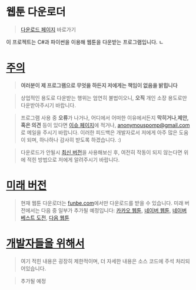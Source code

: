 # 웹툰 다운로더

>[다운로드 페이지](https://github.com/AnonymousPomp/Comic-Downloader/releases/) 바로가기

이 프로젝트는 C#과 파이썬을 이용해 웹툰을 다운받는 프로그램입니다.
ㄴ
# [주의](#attention)
>**여러분이 제 프로그램으로 무엇을 하든지 저에게는 책임이 없음을 밝힙니다**

>상업적인 용도로 다운받는 행위는 엄연히 불법이오니, **오직** 개인 소장 용도로만 다운받아주시기 바랍니다.

>프로그램 사용 중 **오류**가 나거나, 어디에서 어떠한 이유에서든지 **막히거나**,**제안, 혹은 의견** 등이 있다면 [이슈 페이지](https://github.com/AnonymousPomp/Comic-Downloader/issues)에 적거나, <anonymouspomp@gmail.com>로 메일을 주시기 바랍니다. 이러한 피드백은 개발자로서 저에게 아주 많은 도움이 되며, 하나하나 감사히 받도록 하겠습니다. :)

>다운로드가 안될시 [최신 버전](https://github.com/AnonymousPomp/Comic-Downloader/releases/latest)을 사용해보신 후, 여전히 작동이 되지 않는다면 위에 적힌 방법으로 저에게 알려주시기 바랍니다.

# [미래 버전](#Future)
>현재 웹툰 다운로더는 [funbe.com](https://funbe16.com/)에서만 다운로드를 받을 수 있습니다. 미래 버전에서는 다음 중 일부가 추가될 예정입니다: [카카오 웹툰](https://page.kakao.com), [네이버 웹툰](https://comic.naver.com), [네이버 베스트 도전](https://comic.naver.com/genre/bestChallenge.nhn), [다음 웹툰](http://webtoon.daum.net/)

# [개발자들을 위해서](#dev)
>여기 적힌 내용은 굉장히 제한적이며, 더 자세한 내용은 소스 코드에 주석 처리되어있습니다.

>추가될 예정